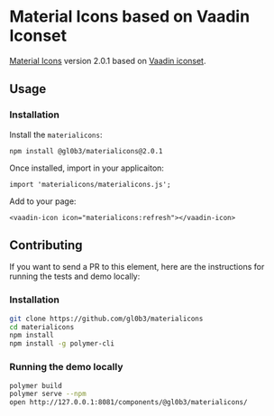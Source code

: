 # Material Icons based on Vaadin Iconset

[Material Icons](https://github.com/gl0b3/materialicons) version 2.0.1 based on [Vaadin iconset](https://www.webcomponents.org/element/vaadin/vaadin-icons).

## Usage

### Installation
Install the `materialicons`:
```
npm install @gl0b3/materialicons@2.0.1
```
Once installed, import in your applicaiton:
```
import 'materialicons/materialicons.js';
```
Add to your page:
```
<vaadin-icon icon="materialicons:refresh"></vaadin-icon>
```

## Contributing

If you want to send a PR to this element, here are the instructions for running
the tests and demo locally:

### Installation

```sh
git clone https://github.com/gl0b3/materialicons
cd materialicons
npm install
npm install -g polymer-cli
```

### Running the demo locally

```sh
polymer build
polymer serve --npm
open http://127.0.0.1:8081/components/@gl0b3/materialicons/
```
